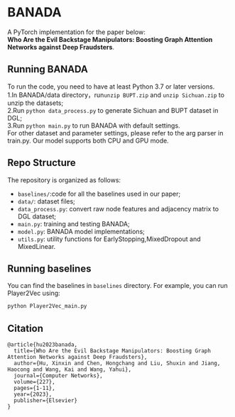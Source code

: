 # BANADA

A PyTorch implementation for the paper below:   
**Who Are the Evil Backstage Manipulators: Boosting Graph Attention Networks against Deep Fraudsters**.


## Running BANADA
To run the code, you need to have at least Python 3.7 or later versions.  
1.In BANADA/data directory，run`unzip BUPT.zip` and `unzip Sichuan.zip` to unzip the datasets;  
2.Run `python data_process.py` to generate Sichuan and BUPT dataset in DGL;  
3.Run `python main.py` to run BANADA with default settings.  
For other dataset and parameter settings, please refer to the arg parser in train.py. Our model supports both CPU and GPU mode.  

## Repo Structure
The repository is organized as follows:
- `baselines/`:code for all the baselines used in our paper;  
- `data/`: dataset files;  
- `data_process.py`: convert raw node features and adjacency matrix to DGL dataset;
- `main.py`: training and testing BANADA;
- `model.py`: BANADA model implementations;
- `utils.py`: utility functions for EarlyStopping,MixedDropout and MixedLinear.  


## Running baselines
You can find the baselines in `baselines` directory. For example, you can run Player2Vec using:
```bash
python Player2Vec_main.py 
```

## Citation

```
@article{hu2023banada,
  title={Who Are the Evil Backstage Manipulators: Boosting Graph Attention Networks against Deep Fraudsters},
  author={Hu, Xinxin and Chen, Hongchang and Liu, Shuxin and Jiang, Haocong and Wang, Kai and Wang, Yahui},
  journal={Computer Networks},
  volume={227},
  pages={1-11},
  year={2023},
  publisher={Elsevier}
}
```
  
